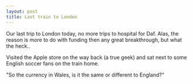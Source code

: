```yaml
---
layout: post
title: Last train to London
---
```

Our last trip to London today, no more trips to hospital for Daf. Alas, the reason is more to do with funding then any great breakthrough, but what the heck..

Visited the Apple store on the way back (a true geek) and sat next to some English soccer fans on the train home.

"So the currency in Wales, is it the same or different to England?"
